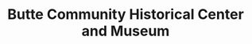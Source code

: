 ---
layout: repo
title: "Butte Community Historical Center and Museum"
id: 11646
permalink: repos/11646/
---